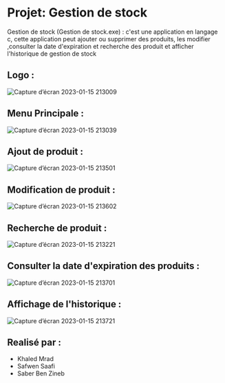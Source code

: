 # Projet: Gestion de stock

Gestion de stock
(Gestion de stock.exe) : c'est une application en langage c, cette application peut ajouter ou supprimer des produits, les modifier ,consulter la date d'expiration et recherche des produit et afficher l'historique de gestion de stock 

## Logo :
![Capture d’écran 2023-01-15 213009](https://user-images.githubusercontent.com/109146433/212566806-b4c8816d-9206-483b-9c5a-83694b2ea8f4.png)
## Menu Principale : 
![Capture d’écran 2023-01-15 213039](https://user-images.githubusercontent.com/109146433/212566810-02b290d0-9388-4d3b-833d-9c6ac5817ca7.png)
## Ajout de produit :
![Capture d’écran 2023-01-15 213501](https://user-images.githubusercontent.com/109146433/212566816-1fe4cbd0-53e0-4833-b1de-0043e9b63e6d.png)
## Modification de produit :
![Capture d’écran 2023-01-15 213602](https://user-images.githubusercontent.com/109146433/212566819-b6105acf-5ef3-4d01-bb52-d49bb3aa8e53.png)
## Recherche de produit : 
![Capture d’écran 2023-01-15 213221](https://user-images.githubusercontent.com/109146433/212566837-b1304211-372c-4ccf-a9ed-c821f7a0a010.png)
## Consulter la date d'expiration des produits :
![Capture d’écran 2023-01-15 213701](https://user-images.githubusercontent.com/109146433/212566846-7395d40e-6dba-48b9-9612-4409e0b280fd.png)
## Affichage de l'historique :
![Capture d’écran 2023-01-15 213721](https://user-images.githubusercontent.com/109146433/212566848-f900ba28-bf24-4e9f-b8ba-a1e06bcae3e2.png)


## Realisé par :
  * Khaled Mrad
  * Safwen Saafi
  * Saber Ben Zineb
